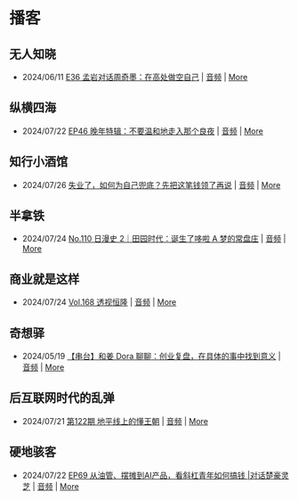 # 播客

## 无人知晓
- 2024/06/11 [E36 孟岩对话周奇墨：在高处做空自己](https://www.xiaoyuzhoufm.com/episode/6667f31dc26e396a36eefe25) | [音频](https://dts-api.xiaoyuzhoufm.com/track/611719d3cb0b82e1df0ad29e/6667f31dc26e396a36eefe25/media.xyzcdn.net/ljJYPINg_uUnMMt8WMuIsiU41BZt.m4a) | [More](channels/%E6%97%A0%E4%BA%BA%E7%9F%A5%E6%99%93.md)

## 纵横四海
- 2024/07/22 [EP46 晚年特辑：不要温和地走入那个良夜](https://www.ximalaya.com/sound/743016477) | [音频](https://audio.xmcdn.com/storages/1da1-audiofreehighqps/66/46/GKwRIMAKc7cBBgNOqAL0lyx-.m4a) | [More](channels/%E7%BA%B5%E6%A8%AA%E5%9B%9B%E6%B5%B7.md)

## 知行小酒馆
- 2024/07/26 [失业了，如何为自己兜底？先把这笔钱领了再说](https://www.xiaoyuzhoufm.com/episode/66a31b1b33ddcbb53c2fdafc) | [音频](https://dts-api.xiaoyuzhoufm.com/track/6013f9f58e2f7ee375cf4216/66a31b1b33ddcbb53c2fdafc/media.xyzcdn.net/lmGZiVsgFMGkY7GunQxGGF2_qGHn.m4a) | [More](channels/%E7%9F%A5%E8%A1%8C%E5%B0%8F%E9%85%92%E9%A6%86.md)

## 半拿铁
- 2024/07/24 [No.110 日漫史 2｜田园时代：诞生了哆啦 A 梦的常盘庄](https://www.ximalaya.com/sound/743266948) | [音频](https://dl.wavpub.com/item/227_31599985_2325.m4a) | [More](channels/%E5%8D%8A%E6%8B%BF%E9%93%81.md)

## 商业就是这样
- 2024/07/24 [Vol.168 透视恒隆](https://www.ximalaya.com/sound/743600967) | [音频](https://audio.xmcdn.com/storages/4ef9-audiofreehighqps/5E/94/GKwRIW4KeCicATD-9AL2VPQk.m4a) | [More](channels/%E5%95%86%E4%B8%9A%E5%B0%B1%E6%98%AF%E8%BF%99%E6%A0%B7.md)

## 奇想驿
- 2024/05/19 [【串台】和姜 Dora 聊聊：创业复盘，在具体的事中找到意义](https://www.xiaoyuzhoufm.com/episode/664962d382b428eafd844366) | [音频](https://dts-api.xiaoyuzhoufm.com/track/6034daea97755b8fc9c66480/664962d382b428eafd844366/media.xyzcdn.net/llloyy2KoUURla1cgosxmkenwwHw.m4a) | [More](channels/%E5%A5%87%E6%83%B3%E9%A9%BF.md)

## 后互联网时代的乱弹
- 2024/07/21 [第122期 地平线上的懂王朝](https://hosting.wavpub.cn/pie/ep122/) | [音频](https://tk.wavpub.com/WPDL_YTSXMQdSHuwVKMWdCFsrfecyzwHTmVNpVaUagwkAJjFCBKJcrBekMBAszn-9c.mp3) | [More](channels/%E5%90%8E%E4%BA%92%E8%81%94%E7%BD%91%E6%97%B6%E4%BB%A3%E7%9A%84%E4%B9%B1%E5%BC%B9.md)

## 硬地骇客
- 2024/07/22 [EP69 从油管、摆摊到AI产品，看斜杠青年如何搞钱 |对话楚豪灵芝](https://www.xiaoyuzhoufm.com/episode/669e659237236c546ef416c5) | [音频](https://dts-api.xiaoyuzhoufm.com/track/640ee2438be5d40013fe4a87/669e659237236c546ef416c5/media.xyzcdn.net/llPMgV6eWveBYQFbjB8_hwxujEnf.m4a) | [More](channels/%E7%A1%AC%E5%9C%B0%E9%AA%87%E5%AE%A2.md)

